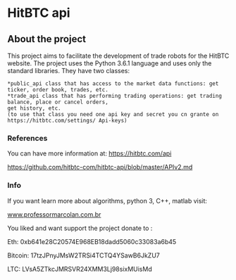 # HitBTC api

## About the project

This project aims to facilitate the development of trade robots for the HitBTC website.
The project uses the Python 3.6.1 language and uses only the standard libraries. They have two classes:

	*public_api class that has access to the market data functions: get ticker, order book, trades, etc.
	*trade_api class that has performing trading operations: get trading balance, place or cancel orders, 
	get history, etc. 
	(to use that class you need one api key and secret you cn grante on https://hitbtc.com/settings/ Api-keys)


	

### References
You can have more information at:
https://hitbtc.com/api

https://github.com/hitbtc-com/hitbtc-api/blob/master/APIv2.md


### Info
If you want learn more about algorithms, python 3, C++, matlab visit:

www.professormarcolan.com.br

You liked and want support the project donate to :

Eth: 0xb641e28C20574E968EB18dadd5060c33083a6b45

Bitcoin: 17tzJPnyJMsW2TRSi4TCTQ4YSawB6JkZU7

LTC: LVsA5ZTkcJMRSVR24XMM3Lj98sixMUisMd
